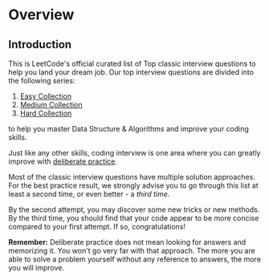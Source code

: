 # Overview

## Introduction

This is LeetCode's official curated list of Top classic interview questions to help you land your dream job. Our top interview questions are divided into the following series:

1. [Easy Collection](https://leetcode.com/explore/interview/card/top-interview-questions-easy/)
2. [Medium Collection](https://leetcode.com/explore/interview/card/top-interview-questions-medium/)
3. [Hard Collection](https://leetcode.com/explore/interview/card/top-interview-questions-hard/)

to help you master Data Structure & Algorithms and improve your coding skills.

Just like any other skills, coding interview is one area where you can greatly improve with [deliberate practice](https://en.wikipedia.org/wiki/Practice_(learning_method)#Deliberate_practice).

Most of the classic interview questions have multiple solution approaches. For the best practice result, we strongly advise you to go through this list at least a second time, or even better - a _third time_.

By the second attempt, you may discover some new tricks or new methods. By the third time, you should find that your code appear to be more concise compared to your first attempt. If so, congratulations!

**Remember:** Deliberate practice does not mean looking for answers and memorizing it. You won't go very far with that approach. The more you are able to solve a problem yourself without any reference to answers, the more you will improve.